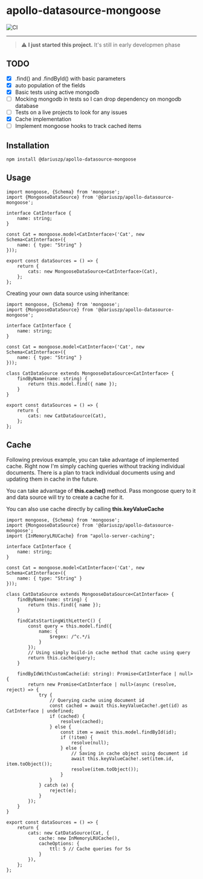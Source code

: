# apollo-datasource-mongoose

![CI](https://github.com/madman-labs/apollo-datasource-mongoose/actions/workflows/ci.yml/badge.svg?branch=main)

---

> :warning: **I just started this project.** It's still in early developmen phase

## TODO

- [x] .find() and .findById() with basic parameters
- [x] auto population of the fields
- [x] Basic tests using active mongodb
- [ ] Mocking mongodb in tests so I can drop dependency on mongodb database
- [ ] Tests on a live projects to look for any issues
- [x] Cache implementation
- [ ] Implement mongoose hooks to track cached items

## Installation

```
npm install @dariuszp/apollo-datasource-mongoose
```

## Usage

```
import mongoose, {Schema} from 'mongoose';
import {MongooseDataSource} from '@dariuszp/apollo-datasource-mongoose';

interface CatInterface {
    name: string;
}

const Cat = mongoose.model<CatInterface>('Cat', new Schema<CatInterface>({
    name: { type: "String" }
}));

export const dataSources = () => {
    return {
        cats: new MongooseDataSource<CatInterface>(Cat),
    };
};
```

Creating your own data source using inheritance:

```
import mongoose, {Schema} from 'mongoose';
import {MongooseDataSource} from '@dariuszp/apollo-datasource-mongoose';

interface CatInterface {
    name: string;
}

const Cat = mongoose.model<CatInterface>('Cat', new Schema<CatInterface>({
    name: { type: "String" }
}));

class CatDataSource extends MongooseDataSource<CatInterface> {
    findByName(name: string) {
        return this.model.find({ name });
    }
}

export const dataSources = () => {
    return {
        cats: new CatDataSource(Cat),
    };
};
```

## Cache

Following previous example, you can take advantage of implemented cache. 
Right now I'm simply caching queries without tracking individual documents.
There is a plan to track individual documents using and updating them in cache in the future.

You can take advantage of **this.cache()** method. Pass mongoose query to it and data source will try to create a cache for it.

You can also use cache directly by calling **this.keyValueCache**

```
import mongoose, {Schema} from 'mongoose';
import {MongooseDataSource} from '@dariuszp/apollo-datasource-mongoose';
import {InMemoryLRUCache} from "apollo-server-caching";

interface CatInterface {
    name: string;
}

const Cat = mongoose.model<CatInterface>('Cat', new Schema<CatInterface>({
    name: { type: "String" }
}));

class CatDataSource extends MongooseDataSource<CatInterface> {
    findByName(name: string) {
        return this.find({ name });
    }

    findCatsStartingWithLetterC() {
        const query = this.model.find({
            name: {
                $regex: /^c.*/i
            }
        });
        // Using simply build-in cache method that cache using query
        return this.cache(query);
    }

    findByIdWithCustomCache(id: string): Promise<CatInterface | null> {
        return new Promise<CatInterface | null>(async (resolve, reject) => {
            try {
                // Querying cache using document id
                const cached = await this.keyValueCache!.get(id) as CatInterface | undefined;
                if (cached) {
                    resolve(cached);
                } else {
                    const item = await this.model.findById(id);
                    if (!item) {
                        resolve(null);
                    } else {
                        // Saving in cache object using document id
                        await this.keyValueCache!.set(item.id, item.toObject());
                        resolve(item.toObject());
                    }
                }
            } catch (e) {
                reject(e);
            }
        });
    }
}

export const dataSources = () => {
    return {
        cats: new CatDataSource(Cat, {
            cache: new InMemoryLRUCache(),
            cacheOptions: {
                ttl: 5 // Cache queries for 5s
            }
        }),
    };
};
```